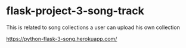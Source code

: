 # flask-project-3-song-track
This is related to song collections a user can upload his own collection

https://python-flask-3-song.herokuapp.com/
